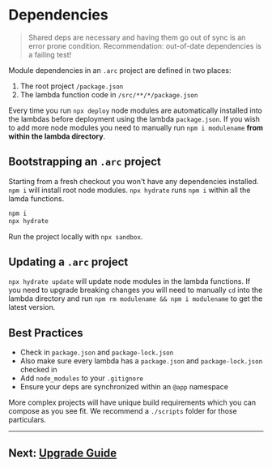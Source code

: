# Dependencies

> Shared deps are necessary and having them go out of sync is an error prone condition. Recommendation: out-of-date dependencies is a failing test!

Module dependencies in an `.arc` project are defined in two places:

1. The root project `/package.json`
2. The lambda function code in `/src/**/*/package.json`

Every time you run `npx deploy` node modules are automatically installed into the lambdas before deployment using the lambda `package.json`. If you wish to add more node modules you need to manually run `npm i modulename` **from within the lambda directory**.


## Bootstrapping an `.arc` project

Starting from a fresh checkout you won't have any dependencies installed. `npm i` will install root node modules. `npx hydrate` runs `npm i` within all the lamda functions.

```bash
npm i 
npx hydrate
```

Run the project locally with `npx sandbox`.


## Updating a `.arc` project

`npx hydrate update` will update node modules in the lambda functions. If you need to upgrade breaking changes you will need to manually `cd` into the lambda directory and run `npm rm modulename && npm i modulename` to get the latest version. 


## Best Practices

- Check in `package.json` and `package-lock.json`
- Also make sure every lambda has a `package.json` and `package-lock.json` checked in
- Add `node_modules` to your `.gitignore`
- Ensure your deps are synchronized within an `@app` namespace

More complex projects will have unique build requirements which you can compose as you see fit. We recommend a `./scripts` folder for those particulars.

<hr>


## Next: [Upgrade Guide](/guides/upgrade)
